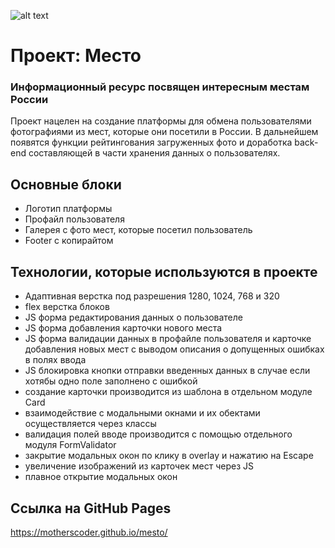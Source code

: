 ![alt text](https://i.ytimg.com/vi/8ZaeIk_Ggo4/mqdefault.jpg)
# Проект: Место
### Информационный ресурс посвящен интересным местам России
Проект нацелен на создание платформы для обмена пользователями фотографиями из мест, которые они посетили в России. В дальнейшем появятся функции рейтингования загруженных фото и доработка back-end составляющей в части хранения данных о пользователях.

## Основные блоки
- Логотип платформы
- Профайл пользователя
- Галерея с фото мест, которые посетил пользователь
- Footer с копирайтом

## Технологии, которые используются в проекте
- Адаптивная верстка под разрешения 1280, 1024, 768 и 320
- flex верстка блоков
- JS форма редактирования данных о пользователе
- JS форма добавления карточки нового места
- JS форма валидации данных в профайле пользователя и карточке добавления новых мест с выводом описания о допущенных ошибках в полях ввода
- JS блокировка кнопки отправки введенных данных в случае если хотябы одно поле заполнено с ошибкой
- создание карточки производится из шаблона в отдельном модуле Card
- взаимодействие с модальными окнами и их обектами осуществляется через классы
- валидация полей вводе производится с помощью отдельного модуля FormValidator
- закрытие модальных окон по клику в overlay и нажатию на Escape
- увеличение изображений из карточек мест через JS
- плавное открытие модальных окон

## Ссылка на GitHub Pages
https://motherscoder.github.io/mesto/
